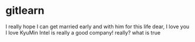# gitlearn
I really hope I can get married early
and with him for this life
dear, I love you
I love KyuMin
Intel is really a good company!
really?
what is true
